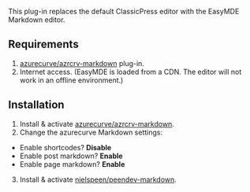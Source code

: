 This plug-in replaces the default ClassicPress editor with the EasyMDE Markdown editor.

## Requirements
1. [azurecurve/azrcrv-markdown](https://github.com/azurecurve/azrcrv-markdown/releases) plug-in.
2. Internet access. (EasyMDE is loaded from a CDN. The editor will not work in an offline environment.)

## Installation

1. Install & activate [azurecurve/azrcrv-markdown](https://github.com/azurecurve/azrcrv-markdown/releases).
2. Change the azurecurve Markdown settings:
  * Enable shortcodes? **Disable**
  * Enable post markdown? **Enable**
  * Enable page markdown? **Enable**
3. Install & activate [nielspeen/peendev-markdown](https://github.com/nielspeen/peendev-markdown/releases).
